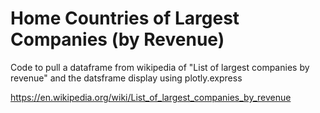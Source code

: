 # Home Countries of Largest Companies (by Revenue)

Code to pull a dataframe from wikipedia of "List of largest companies by revenue" and the datsframe display using plotly.express

https://en.wikipedia.org/wiki/List_of_largest_companies_by_revenue